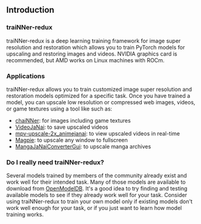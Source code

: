## Introduction

### traiNNer-redux
traiNNer-redux is a deep learning training framework for image super resolution and restoration which allows you to train PyTorch models for upscaling and restoring images and videos. NVIDIA graphics card is recommended, but AMD works on Linux machines with ROCm.

### Applications

traiNNer-redux allows you to train customized image super resolution and restoration models optimized for a specific task. Once you have trained a model, you can upscale low resolution or compressed web images, videos, or game textures using a tool like such as:
   - [chaiNNer](https://github.com/chaiNNer-org/chaiNNer): for images including game textures
   - [VideoJaNai](https://github.com/the-database/VideoJaNai): to save upscaled videos
   - [mpv-upscale-2x_animejanai](https://github.com/the-database/mpv-upscale-2x_animejanai): to view upscaled videos in real-time
   - [Magpie](https://github.com/Blinue/Magpie): to upscale any window to fullscreen
   - [MangaJaNaiConverterGui](https://github.com/the-database/MangaJaNaiConverterGui): to upscale manga archives

### Do I really need traiNNer-redux?

Several models trained by members of the community already exist and work well for their intended task. Many of those models are available to download from [OpenModelDB](https://openmodeldb.info/). It's a good idea to try finding and testing available models to see if they already work well for your task. Consider using traiNNer-redux to train your own model only if existing models don't work well enough for your task, or if you just want to learn how model training works.
